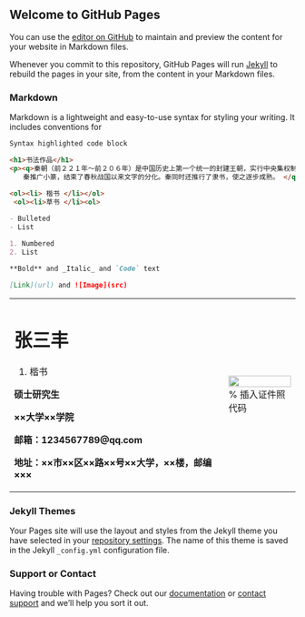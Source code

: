 ## Welcome to GitHub Pages

You can use the [editor on GitHub](https://github.com/zyyyjack/zyyyjack.github.io/edit/main/README.md) to maintain and preview the content for your website in Markdown files.

Whenever you commit to this repository, GitHub Pages will run [Jekyll](https://jekyllrb.com/) to rebuild the pages in your site, from the content in your Markdown files.

### Markdown

Markdown is a lightweight and easy-to-use syntax for styling your writing. It includes conventions for

```markdown
Syntax highlighted code block

<h1>书法作品</h1>
<p><q>秦朝（前２２１年～前２０６年）是中国历史上第一个统一的封建王朝，实行中央集权制，嬴政自号“始皇帝”，国祚虽短，却有深远的历史影响。
　　秦推广小篆，结束了春秋战国以来文字的分化。秦同时还推行了隶书，使之逐步成熟。 </q></p>
  
<ol><li> 楷书 </li></ol>
 <ol><li>草书 </li><ol>

- Bulleted
- List

1. Numbered
2. List

**Bold** and _Italic_ and `Code` text

[Link](url) and ![Image](src)
```
<table border="0">
  <tr>
    <td width="75%">
      <h1>张三丰</h1>
      <ol><li> 楷书 </li></ol>
      <p><b>硕士研究生</b></p>
      <p><b>××大学××学院</b></p>
      <p><b>邮箱：1234567789@qq.com</b></p>
      <p><b>地址：××市××区××路××号××大学，××楼，邮编×××</b></p>
    </td>
    <td width="25%">
      <img src="/zhengjianzhao.jpg" width="100%">      % 插入证件照代码
    </td>
  </tr>
</table>



### Jekyll Themes

Your Pages site will use the layout and styles from the Jekyll theme you have selected in your [repository settings](https://github.com/zyyyjack/zyyyjack.github.io/settings/pages). The name of this theme is saved in the Jekyll `_config.yml` configuration file.

### Support or Contact

Having trouble with Pages? Check out our [documentation](https://docs.github.com/categories/github-pages-basics/) or [contact support](https://support.github.com/contact) and we’ll help you sort it out.
